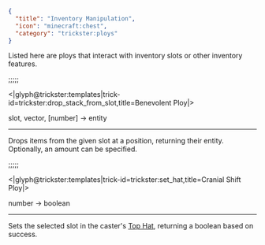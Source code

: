 ```json
{
  "title": "Inventory Manipulation",
  "icon": "minecraft:chest",
  "category": "trickster:ploys"
}
```

Listed here are ploys that interact with inventory slots or other inventory features.

;;;;;

<|glyph@trickster:templates|trick-id=trickster:drop_stack_from_slot,title=Benevolent Ploy|>

slot, vector, [number] -> entity

---

Drops items from the given slot at a position, returning their entity. Optionally, an amount can be specified.

;;;;;

<|glyph@trickster:templates|trick-id=trickster:set_hat,title=Cranial Shift Ploy|>

number -> boolean

---

Sets the selected slot in the caster's [Top Hat](^trickster:basics/top_hat), returning a boolean based on success.
